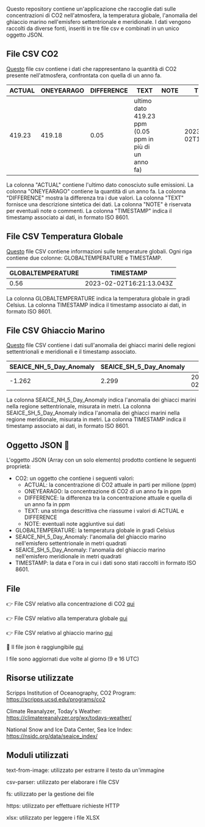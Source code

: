 
Questo repository contiene un'applicazione che raccoglie dati sulle concentrazioni di CO2 nell'atmosfera, la temperatura globale, l'anomalia del ghiaccio marino nell'emisfero settentrionale e meridionale. I dati vengono raccolti da diverse fonti, inseriti in tre file csv e combinati in un unico oggetto JSON.


## File CSV CO2 

[Questo](https://enbifa.github.io/Dati_Climatici/CO2data.csv)  file csv contiene i  dati che rappresentano la quantità di CO2 presente nell'atmosfera, confrontata con quella di un anno fa. 

| ACTUAL | ONEYEARAGO | DIFFERENCE | TEXT | NOTE | TIMESTAMP |
| ------ | --------- | ---------- | ---- | ---- | ----------|
| 419.23 | 419.18    | 0.05       | ultimo dato 419.23 ppm (0.05 ppm in più di un anno fa) | | 2023-02-02T16:21:13.043Z |


La colonna "ACTUAL" contiene l'ultimo dato conosciuto sulle emissioni.
La colonna "ONEYEARAGO" contiene la quantità di un anno fa. 
La colonna "DIFFERENCE" mostra la differenza tra i due valori. 
La colonna "TEXT" fornisce una descrizione sintetica dei dati.
La colonna "NOTE" è riservata per eventuali note o commenti. 
La colonna "TIMESTAMP" indica il timestamp associato ai dati, in formato ISO 8601.

## File CSV Temperatura Globale

[Questo](https://enbifa.github.io/Dati_Climatici/TEMPdata.csv) file CSV contiene informazioni sulle temperature globali. Ogni riga contiene due colonne: GLOBALTEMPERATURE e TIMESTAMP.


| GLOBALTEMPERATURE | TIMESTAMP |
| ----------------- | --------- |
| 0.56              | 2023-02-02T16:21:13.043Z |


La colonna GLOBALTEMPERATURE indica la temperatura globale in gradi Celsius.
La colonna TIMESTAMP indica il timestamp associato ai dati, in formato ISO 8601.

## File CSV Ghiaccio Marino
[Questo](https://enbifa.github.io/Dati_Climatici/SEAICEdata.csv) file CSV contiene i dati sull'anomalia dei ghiacci marini delle regioni settentrionali e meridionali e il timestamp associato.

| SEAICE_NH_5_Day_Anomaly | SEAICE_SH_5_Day_Anomaly | TIMESTAMP            |
|--------------------------|--------------------------|---------------------|
| -1.262                  | 2.299                    | 2023-02-02T16:21:13.043Z |


La colonna SEAICE_NH_5_Day_Anomaly indica l'anomalia dei ghiacci marini nella regione settentrionale, misurata in metri.
La colonna SEAICE_SH_5_Day_Anomaly indica l'anomalia dei ghiacci marini nella regione meridionale, misurata in metri.
La colonna TIMESTAMP indica il timestamp associato ai dati, in formato ISO 8601.

## Oggetto JSON 🚀
L'oggetto JSON (Array con un solo elemento) prodotto contiene le seguenti proprietà:

- CO2: un oggetto che contiene i seguenti valori:
  - ACTUAL: la concentrazione di CO2 attuale in parti per milione (ppm)
  - ONEYEARAGO: la concentrazione di CO2 di un anno fa in ppm
  - DIFFERENCE: la differenza tra la concentrazione attuale e quella di un anno fa in ppm
  - TEXT: una stringa descrittiva che riassume i valori di ACTUAL e DIFFERENCE
  - NOTE: eventuali note aggiuntive sui dati
- GLOBALTEMPERATURE: la temperatura globale in gradi Celsius
- SEAICE_NH_5_Day_Anomaly: l'anomalia del ghiaccio marino nell'emisfero settentrionale in metri quadrati
- SEAICE_SH_5_Day_Anomaly: l'anomalia del ghiaccio marino nell'emisfero meridionale in metri quadrati
- TIMESTAMP: la data e l'ora in cui i dati sono stati raccolti in formato ISO 8601.

## File

👉 File CSV relativo alla concentrazione di CO2 [qui](https://enbifa.github.io/Dati_Climatici/CO2data.csv) 

👉 File CSV relativo alla temperatura globale [qui](https://enbifa.github.io/Dati_Climatici/TEMPdata.csv) 

👉 File CSV relativo al ghiaccio marino [qui](https://enbifa.github.io/Dati_Climatici/SEAICEdata.csv) 

👊 Il file json è raggiungibile [qui](https://enbifa.github.io/Dati_Climatici/data.json) 

I file sono aggiornati due volte al giorno (9 e 16 UTC)
## Risorse utilizzate
Scripps Institution of Oceanography, CO2 Program: https://scripps.ucsd.edu/programs/co2

Climate Reanalyzer, Today's Weather: https://climatereanalyzer.org/wx/todays-weather/

National Snow and Ice Data Center, Sea Ice Index: https://nsidc.org/data/seaice_index/

## Moduli utilizzati
text-from-image: utilizzato per estrarre il testo da un'immagine

csv-parser: utilizzato per elaborare i file CSV

fs: utilizzato per la gestione dei file

https: utilizzato per effettuare richieste HTTP

xlsx: utilizzato per leggere i file XLSX
